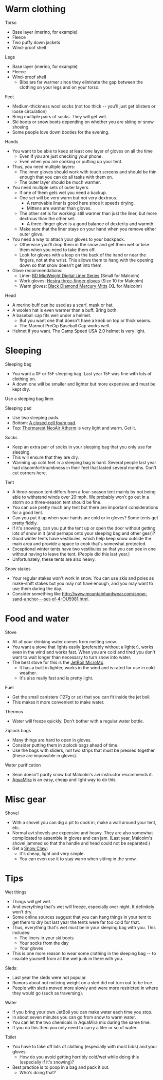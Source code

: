 # Warm clothing

Torso
- Base layer (merino, for example)
- Fleece
- Two puffy down jackets
- Wind-proof shell

Legs
- Base layer (merino, for example)
- Fleece
- Wind-proof shell
  - Bibs are far warmer since they eliminate the gap between the clothing on your legs and on your torso.

Feet
- Medium-thickness wool socks (not too thick -- you'll just get blisters or loose circulation)
- Bring multiple pairs of socks. They will get wet.
- Ski boots or snow boots depending on whether you are skiing or snow shoeing.
- Some people love down booties for the evening.

Hands
- You want to be able to keep at least one layer of gloves on all the time
  - Even if you are just checking your phone.
  - Even when you are cooking or putting up your tent.
- Thus, you need multiple layers:
  - The inner gloves should work with touch screens and should be thin enough that you can do all tasks with them on.
  - The outer layer should be much warmer.
- You need multiple sets of outer layers.
  - If one of them gets wet you need a backup.
  - One set will be very warm but not very dextrous.
    - A removable liner is good here since it speeds drying.
    - Mittens are warmer than gloves.
  - The other set is for working: still warmer than just the liner, but more dextrous than the other set.
    - A three-finger glove is a good balance of dexterity and warmth.
  - Make sure that the liner stays on your hand when you remove either outer glove.
- You need a way to attach your gloves to your backpack.
  - Otherwise you'll drop them in the snow and get them wet or lose them when you need to take them off.
  - Look for gloves with a loop on the back of the hand or near the fingers, not at the wrist. This allows them to hang with the opening down so that snow doesn't get into them.
- Glove recommendations:
  - Liner: [BD MidWeight Digital Liner Series](http://blackdiamondequipment.com/en_US/gloves/midweight-BD801068_cfg.html#start=1) (Small for Malcolm)
  - Work gloves: [Hestra three-finger gloves](https://hestragloves.com/sport/en-us/gloves/alpine-pro/31472-leather-fall-line-man-woman-three-finger/100/10/) (Size 10 for Malcolm)
  - Warm gloves: [Black Diamond Mercury Mitts](http://blackdiamondequipment.com/en_US/mens-gloves/mercury-mitts-BD801118_cfg.html) (XL for Malcolm)

Head
- A merino buff can be used as a scarf, mask or hat.
- A woolen hat is even warmer than a buff. Bring both.
- A baseball cap fits well under a helmet.
  - But you want one that doesn't have a knob on top or thick seams.
  - The Marmot PreCip Baseball Cap works well.
- Helmet if you want. The Camp Speed USA 2.0 helmet is very light.

# Sleeping

Sleeping bag
- You want a 0F or 15F sleeping bag. Last year 15F was fine with lots of clothing on.
- A down one will be smaller and lighter but more expensive and must be kept dry.

Use a sleeping bag liner.

Sleeping pad
- Use two sleeping pads.
- Bottom: [A closed cell foam pad](http://www.cascadedesigns.com/therm-a-rest/mattresses/fast-and-light/z-lite/product).
- Top: [Thermarest NeoAir Xtherm](http://www.cascadedesigns.com/therm-a-rest/mattresses/fast-and-light/neoair-xtherm-and-xtherm-max/product)  is very light and warm. Get it.

Socks
- Keep an extra pair of socks in your sleeping bag that you only use for sleeping.
- This will ensure that they are dry.
- Warming up cold feet in a sleeping bag is hard. Several people last year had discomfort/numbness in their feet that lasted several months. Don't cut corners here.

Tent
- A three-season tent differs from a four-season tent mainly by not being able to withstand winds over 20 mph. We probably won't go out in a storm so a three-season tent should be fine.
- You can use pretty much any tent but there are important considerations for a good tent.
- Can you put it up when your hands are cold or in gloves? Some tents get pretty fiddly.
- If it's snowing, can you put the tent up or open the door without getting lots of snow in it (and perhaps onto your sleeping bag and other gear)?
- Good winter tents have vestibules, which help keep snow outside the main area and provide a space to cook that's somewhat protected.
- Exceptional winter tents have two vestibules so that you can pee in one without having to leave the tent. (People did this last year.)
- Unfortunately, these tents are also heavy.

Snow stakes
- Your regular stakes won't work in snow. You can use skis and poles as make-shift stakes but you may not have enough, and you may want to use them during the day.
- Consider something like http://www.mountainhardwear.com/snow-sand-anchor---set-of-4-OU5981.html.

# Food and water

Stove
- All of your drinking water comes from melting snow.
- You want a stove that lights easily (preferably without a lighter), works even in the wind and works fast. When you are cold and tired you don't want to wait longer than necessary to turn snow into water.
- The best stove for this is the [JetBoil MicroMo](https://smile.amazon.com/gp/product/B019GPIYZC).
  - It has a built in lighter, works in the wind and is rated for use in cold weather.
  - It's also really fast and is pretty light.

Fuel
- Get the small canisters (127g or so) that you can fit inside the jet boil.
- This makes it more convenient to make water.

Thermos
- Water will freeze quickly. Don't bother with a regular water bottle.

Ziplock bags
- Many things are hard to open in gloves.
- Consider putting them in ziplock bags ahead of time.
- Use the bags with sliders, not two strips that must be pressed together (these are impossible in gloves).

Water purification
- Sean doesn't purify snow but Malcolm's avi instructor recommends it.
- [AquaMira](https://smile.amazon.com/gp/product/B000OR111G) is an easy, cheap and light way to do this.

# Misc gear

Shovel
- With a shovel you can dig a pit to cook in, make a wall around your tent, etc.
- Normal avi shovels are expensive and heavy. They are also somewhat complicated to assemble in gloves and can jam. (Last year, Malcolm's shovel jammed so that the handle and head could not be separated.)
- Get a [Snow Claw](https://smile.amazon.com/gp/product/B003IMTPYY):
  - It's cheap, light and very simple.
  - You can even use it to stay warm when sitting in the snow.

# Tips

Wet things
- Things will get wet.
- And everything that's wet will freeze, especially over night. It definitely won't dry.
- Some online sources suggest that you can hang things in your tent to get them to dry but last year the tents were far too cold for that.
- Thus, everything that's wet must be in your sleeping bag with you. This includes:
  - The liners in your ski boots
  - Your socks from the day
  - Your gloves
- This is one more reason to wear some clothing in the sleeping bag -- to insulate yourself from all the wet junk in there with you.

Sleds:
- Last year the sleds were not popular.
- Rumors about not noticing weight on a sled did not turn out to be true.
- People with sleds moved more slowly and were more restricted in where they would go (such as traversing).

Water
- If you bring your own JetBoil you can make water each time you stop.
- In about seven minutes you can go from snow to warm water.
- You can let the two chemicals in AquaMira mix during the same time.
- If you do this then you only need to carry a liter or so of water.

Toilet
- You have to take off lots of clothing (especially with most bibs) and your gloves.
  - How do you avoid getting horribly cold/wet while doing this (especially if it's snowing)?
- Best practice is to poop in a bag and pack it out.
  - Who's doing that?

